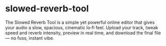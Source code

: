 # slowed-reverb-tool
The Slowed Reverb Tool is a simple yet powerful online editor that gives your audio a slow, spacious, cinematic lo‑fi feel. Upload your track, tweak speed and reverb intensity, preview in real time, and download the final file — no fuss, instant vibe.
